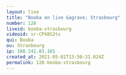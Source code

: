 ```yaml
---
layout: live
title: "Booba en live &agrave; Strasbourg"
number: 128
liveid: booba-strasbourg
videoid: sr-CPX8S2ts
qui: Booba
ou: Strasbourg
ip: 188.241.83.101
created_at: 2021-05-01T13:50:31.024Z
permalink: 128-booba-strasbourg
---
```

